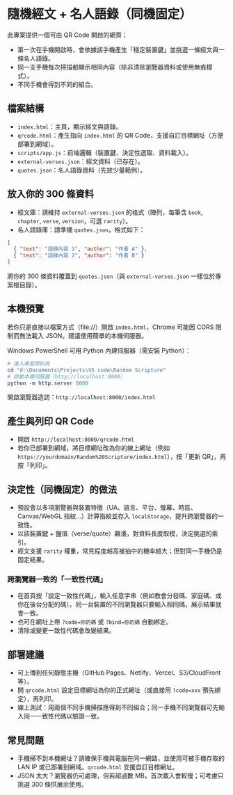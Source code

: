 # 隨機經文 + 名人語錄（同機固定）

此專案提供一個可由 QR Code 開啟的網頁：
- 第一次在手機開啟時，會依據該手機產生「穩定裝置鍵」並挑選一條經文與一條名人語錄。
- 同一支手機每次掃描都顯示相同內容（除非清除瀏覽器資料或使用無痕模式）。
- 不同手機會得到不同的組合。

## 檔案結構
- `index.html`：主頁，顯示經文與語錄。
- `qrcode.html`：產生指向 `index.html` 的 QR Code，支援自訂目標網址（方便部署到網域）。
- `scripts/app.js`：前端邏輯（裝置鍵、決定性選取、資料載入）。
- `external-verses.json`：經文資料（已存在）。
- `quotes.json`：名人語錄資料（先放少量範例）。

## 放入你的 300 條資料
- 經文庫：請維持 `external-verses.json` 的格式（陣列，每筆含 `book`, `chapter`, `verse`, `version`，可選 `rarity`）。
- 名人語錄庫：請準備 `quotes.json`，格式如下：

```json
[
  { "text": "語錄內容 1", "author": "作者 A" },
  { "text": "語錄內容 2", "author": "作者 B" }
]
```

將你的 300 條資料覆蓋到 `quotes.json`（與 `external-verses.json` 一樣位於專案根目錄）。

## 本機預覽
若你只是直接以檔案方式（file://）開啟 `index.html`，Chrome 可能因 CORS 限制而無法載入 JSON。建議使用簡單的本機伺服器。

Windows PowerShell 可用 Python 內建伺服器（需安裝 Python）：

```powershell
# 進入專案資料夾
cd "d:\Documents\Projects\VS code\Random Scripture"
# 啟動本機伺服器（http://localhost:8000）
python -m http.server 8000
```

開啟瀏覽器造訪：`http://localhost:8000/index.html`

## 產生與列印 QR Code
- 開啟 `http://localhost:8000/qrcode.html`
- 若你已部署到網域，將目標網址改為你的線上網址（例如 `https://yourdomain/Random%20Scripture/index.html`），按「更新 QR」，再按「列印」。

## 決定性（同機固定）的做法
- 預設會以多項瀏覽器與裝置特徵（UA、語言、平台、螢幕、時區、Canvas/WebGL 指紋…）計算指紋並存入 `localStorage`，提升跨瀏覽器的一致性。
- 以該裝置鍵 + 鹽值（verse/quote）雜湊，對資料長度取模，決定挑選的索引。
- 經文支援 `rarity` 權重，常見程度越高被抽中的機率越大；但對同一手機仍是固定結果。

### 跨瀏覽器一致的「一致性代碼」
- 在首頁按「設定一致性代碼」，輸入任意字串（例如教會分發碼、家庭碼、或你在後台分配的碼）。同一台裝置的不同瀏覽器只要輸入相同碼，展示結果就會一致。
- 也可在網址上帶 `?code=你的碼` 或 `?bind=你的碼` 自動綁定。
- 清除或變更一致性代碼會改變結果。

## 部署建議
- 可上傳到任何靜態主機（GitHub Pages、Netlify、Vercel、S3/CloudFront 等）。
- 開 `qrcode.html` 設定目標網址為你的正式網址（或直接用 `?code=xxx` 預先綁定），再列印。
- 線上測試：用兩個不同手機掃描應得到不同組合；同一手機不同瀏覽器可先輸入同一一致性代碼以驗證一致。

## 常見問題
- 手機掃不到本機網址？請確保手機與電腦在同一網路，並使用可被手機存取的 LAN IP 或已部署到網域。`qrcode.html` 支援自訂目標網址。
- JSON 太大？瀏覽器仍可處理，但若超過數 MB，首次載入會較慢；可考慮只挑選 300 條供展示使用。
